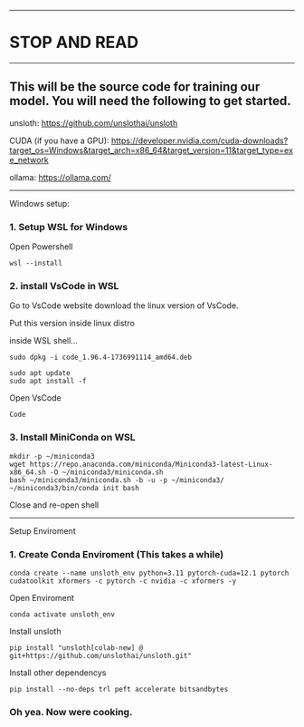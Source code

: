***

# STOP AND READ

***

## This will be the source code for training our model. You will need the following to get started.

unsloth: https://github.com/unslothai/unsloth

CUDA (if you have a GPU): https://developer.nvidia.com/cuda-downloads?target_os=Windows&target_arch=x86_64&target_version=11&target_type=exe_network

ollama: https://ollama.com/

***

Windows setup:
### 1. Setup WSL for Windows    

Open Powershell

`wsl --install`

### 2. install VsCode in WSL

Go to VsCode website download the linux version of VsCode.

Put this version inside linux distro

inside WSL shell...

    sudo dpkg -i code_1.96.4-1736991114_amd64.deb

    sudo apt update
    sudo apt install -f

Open VsCode

    Code


### 3. Install MiniConda on WSL

    mkdir -p ~/miniconda3
    wget https://repo.anaconda.com/miniconda/Miniconda3-latest-Linux-x86_64.sh -O ~/miniconda3/miniconda.sh
    bash ~/miniconda3/miniconda.sh -b -u -p ~/miniconda3/
    ~/miniconda3/bin/conda init bash

Close and re-open shell 

***

Setup Enviroment 

### 1. Create Conda Enviroment (This takes a while)
    
    conda create --name unsloth_env python=3.11 pytorch-cuda=12.1 pytorch cudatoolkit xformers -c pytorch -c nvidia -c xformers -y

Open Enviroment

    conda activate unsloth_env

Install unsloth

    pip install "unsloth[colab-new] @ git+https://github.com/unslothai/unsloth.git"

Install other dependencys

    pip install --no-deps trl peft accelerate bitsandbytes


### Oh yea. Now were cooking. 